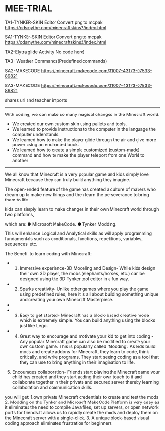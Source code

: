 # MEE-TRIAL


TA1-TYNKER-SKIN Editor
Convert png to mcpak
https://cdsmythe.com/minecraftskins2/index.html

SA1-TYNKEr-SKIN Editor
Convert png to mcpak
https://cdsmythe.com/minecraftskins2/index.html


TA2-Elytra glide Activity(No code here)

TA3- Weather Commands(Predefined commands)


SA2-MAKECODE
https://minecraft.makecode.com/31007-43173-07533-89821

SA3-MAKECODE
https://minecraft.makecode.com/31007-43173-07533-89821


shares url and teacher imports

-----------------------
With coding, we can make so many magical changes in the Minecraft world.
- We created our own custom skin using pallets and tools.
- We learned to provide instructions to the computer in the language the computer understands.
- We learned how to make the player glide through the air and give more power using an enchanted book.
- We learned how to create a simple customized (custom-made) command and how to make the player teleport
from one World to another


---------------------------------------------------------------------------------------------------
We all know that Minecraft is a very popular game and kids simply love Minecraft because they can truly build anything they imagine. 

The open-ended feature of the game has created a culture of makers who dream up to make new things and then learn the perseverance to bring them to life. 

 kids can simply learn to make changes in their own Minecraft world through two platforms,
 
 which are: ● Microsoft MakeCode. ● Tynker Modding. 
 
 This will enhance Logical and Analytical skills as will apply programming fundamentals such as conditionals, functions, repetitions, variables, sequences, etc. 
 
The Benefit to learn coding with Minecraft: 

- 1. Immersive experience-3D Modeling and Design- While kids design their own 3D player, the mobs (elephants/horses, etc.) can be designed using the 3D Tynker tool editor in a fun way. 

- 2. Sparks creativity- Unlike other games where you play the game using predefined rules, here it is all about building something unique and creating your own Minecraft Masterpiece.
- 
-  3. Easy to get started- Minecraft has a block-based creative mode which is extremely simple. You can build anything using the blocks just like Lego. 
-  4. Great way to encourage and motivate your kid to get into coding - Any popular Minecraft game can also be modified to create your own custom game. 
This is popularly called ‘Modding’. As kids build mods and create addons for Minecraft, they learn to code, think critically, and write programs.
They start seeing coding as a tool that they can use to bring anything in their imagination to life. 

5. Encourages collaboration- Friends start playing the Minecraft game your child has created and they start adding their own touch to it and collaborate together in their private and secured server thereby learning collaboration and communication skills.

you will get:
1.own private Minecraft credentials to create and test the mods
2. Modding on the Tynker and Microsoft MakeCode Platform is very easy as it eliminates the need to compile Java files, set up servers, or open network ports for friends.It allows us to rapidly create the mods and deploy them on the Minecraft server with a single-click. 
3. A unique block-based visual coding approach eliminates frustration for beginners
